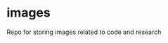 # images
Repo for storing images related to code and research

<!-- <embed src="https://github.com/tomoleary/images/main/hippyflow/parametric_mapping.pdf" type="application/pdf">

<object data="https://github.com/tomoleary/images/main/hippyflow/parametric_mapping.pdf" type="application/pdf" width="100%">


![](hippyflow/parametric_mapping.pdf) -->


<object data="https://github.com/tomoleary/images/main/hippyflow/parametric_mapping.pdf" type="application/pdf" width="100%" >
</object>